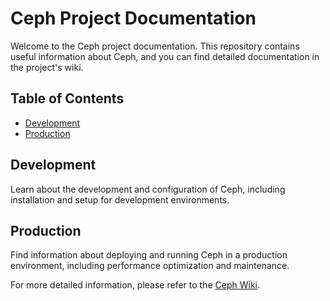 # Ceph Project Documentation

Welcome to the Ceph project documentation. This repository contains useful information about Ceph, and you can find detailed documentation in the project's wiki.

## Table of Contents

- [Development](wiki/My-Ceph-Deployment)
- [Production](wiki/Ceph-Cluster-Setup-by-Cephadm)

## Development

Learn about the development and configuration of Ceph, including installation and setup for development environments.

## Production

Find information about deploying and running Ceph in a production environment, including performance optimization and maintenance.

For more detailed information, please refer to the [Ceph Wiki](wiki/README.md).
